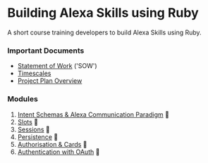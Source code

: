 # Building Alexa Skills using Ruby

A short course training developers to build Alexa Skills using Ruby.

### Important Documents

* [Statement of Work](https://docs.google.com/document/d/13Z8VsSefBNiwTGKlrqSN8rv0VkslAgyuENXRH91DVOk/edit) ('SOW')
* [Timescales](https://docs.google.com/a/makersacademy.com/spreadsheets/d/13KXsUNkH1DqymUEGvvgDTR0OktEDMeIrRdtVh3B3jPQ/edit?usp=sharing)
* [Project Plan Overview](https://docs.google.com/document/d/1J05IInaOtXW2GCzCJncmwAmMlJYQcVxG3KCuvEwlSWM/edit?usp=sharing)

### Modules

1. [Intent Schemas & Alexa Communication Paradigm](modules/1) :book:
1. [Slots](modules/2) :construction:
1. [Sessions](modules/3) :construction:
1. [Persistence](modules/4) :construction:
1. [Authorisation & Cards](modules/5) :construction:
1. [Authentication with OAuth](modules/6) :construction:
